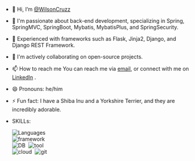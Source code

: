 - 👋 Hi, I’m [@WilsonCruzz](https://wilsoncruzz.github.io/resume/)
- 👀 I'm passionate about back-end development, specializing in Spring, SpringMVC, SpringBoot, Mybatis, MybatisPlus, and SpringSecurity.
- 🌱 Experienced with frameworks such as Flask, Jinja2, Django, and Django REST Framework.
- 💞️ I'm actively collaborating on open-source projects.
- 📫 How to reach me You can reach me via [email](mailto:chun-wei.wang@mygeorgian.ca), or connect with me on [LinkedIn](https://www.linkedin.com/in/chun-wei-wang-9ab9981a2) .
- 😄 Pronouns: he/him
- ⚡ Fun fact: I have a Shiba Inu and a Yorkshire Terrier, and they are incredibly adorable.
- SKILLs:
  
  <img src="https://skillicons.dev/icons?i=py,java,cs,go,nodejs,ts" alt="Languages">&nbsp;
  <br>
  <img src="https://skillicons.dev/icons?i=flask,django,tensorflow,anaconda,spring,maven,dotnet,express,vue,react,redux" alt="framework">
  <br>
  <img src="https://skillicons.dev/icons?i=mysql,postgres,mongodb,redis" alt="DB">&nbsp;
  <img src="https://skillicons.dev/icons?i=linux,docker,k8s,postman,powershell" alt="tool">&nbsp;
  <br>
  <img src="https://skillicons.dev/icons?i=aws,azure,gcp" alt="cloud">&nbsp;
  <img src="https://skillicons.dev/icons?i=gitlab,vercel,firebase,netlify" alt="git">&nbsp;
